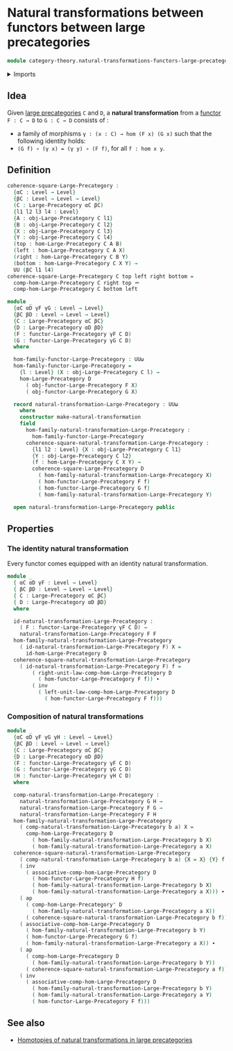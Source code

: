 # Natural transformations between functors between large precategories

```agda
module category-theory.natural-transformations-functors-large-precategories where
```

<details><summary>Imports</summary>

```agda
open import category-theory.functors-large-precategories
open import category-theory.large-precategories

open import foundation.action-on-identifications-functions
open import foundation.identity-types
open import foundation.universe-levels
```

</details>

## Idea

Given [large precategories](category-theory.large-precategories.md) `C` and `D`,
a **natural transformation** from a
[functor](category-theory.functors-large-precategories.md) `F : C → D` to
`G : C → D` consists of :

- a family of morphisms `γ : (x : C) → hom (F x) (G x)` such that the following
  identity holds:
- `(G f) ∘ (γ x) = (γ y) ∘ (F f)`, for all `f : hom x y`.

## Definition

```agda
coherence-square-Large-Precategory :
  {αC : Level → Level}
  {βC : Level → Level → Level}
  (C : Large-Precategory αC βC)
  {l1 l2 l3 l4 : Level}
  {A : obj-Large-Precategory C l1}
  {B : obj-Large-Precategory C l2}
  {X : obj-Large-Precategory C l3}
  {Y : obj-Large-Precategory C l4}
  (top : hom-Large-Precategory C A B)
  (left : hom-Large-Precategory C A X)
  (right : hom-Large-Precategory C B Y)
  (bottom : hom-Large-Precategory C X Y) →
  UU (βC l1 l4)
coherence-square-Large-Precategory C top left right bottom =
  comp-hom-Large-Precategory C right top ＝
  comp-hom-Large-Precategory C bottom left

module _
  {αC αD γF γG : Level → Level}
  {βC βD : Level → Level → Level}
  {C : Large-Precategory αC βC}
  {D : Large-Precategory αD βD}
  (F : functor-Large-Precategory γF C D)
  (G : functor-Large-Precategory γG C D)
  where

  hom-family-functor-Large-Precategory : UUω
  hom-family-functor-Large-Precategory =
    {l : Level} (X : obj-Large-Precategory C l) →
    hom-Large-Precategory D
      ( obj-functor-Large-Precategory F X)
      ( obj-functor-Large-Precategory G X)

  record natural-transformation-Large-Precategory : UUω
    where
    constructor make-natural-transformation
    field
      hom-family-natural-transformation-Large-Precategory :
        hom-family-functor-Large-Precategory
      coherence-square-natural-transformation-Large-Precategory :
        {l1 l2 : Level} {X : obj-Large-Precategory C l1}
        {Y : obj-Large-Precategory C l2}
        (f : hom-Large-Precategory C X Y) →
        coherence-square-Large-Precategory D
          ( hom-family-natural-transformation-Large-Precategory X)
          ( hom-functor-Large-Precategory F f)
          ( hom-functor-Large-Precategory G f)
          ( hom-family-natural-transformation-Large-Precategory Y)

  open natural-transformation-Large-Precategory public
```

## Properties

### The identity natural transformation

Every functor comes equipped with an identity natural transformation.

```agda
module _
  { αC αD γF : Level → Level}
  { βC βD : Level → Level → Level}
  { C : Large-Precategory αC βC}
  { D : Large-Precategory αD βD}
  where

  id-natural-transformation-Large-Precategory :
    ( F : functor-Large-Precategory γF C D) →
    natural-transformation-Large-Precategory F F
  hom-family-natural-transformation-Large-Precategory
    ( id-natural-transformation-Large-Precategory F) X =
      id-hom-Large-Precategory D
  coherence-square-natural-transformation-Large-Precategory
    ( id-natural-transformation-Large-Precategory F) f =
        ( right-unit-law-comp-hom-Large-Precategory D
          ( hom-functor-Large-Precategory F f)) ∙
        ( inv
          ( left-unit-law-comp-hom-Large-Precategory D
            ( hom-functor-Large-Precategory F f)))
```

### Composition of natural transformations

```agda
module _
  {αC αD γF γG γH : Level → Level}
  {βC βD : Level → Level → Level}
  {C : Large-Precategory αC βC}
  {D : Large-Precategory αD βD}
  (F : functor-Large-Precategory γF C D)
  (G : functor-Large-Precategory γG C D)
  (H : functor-Large-Precategory γH C D)
  where

  comp-natural-transformation-Large-Precategory :
    natural-transformation-Large-Precategory G H →
    natural-transformation-Large-Precategory F G →
    natural-transformation-Large-Precategory F H
  hom-family-natural-transformation-Large-Precategory
    ( comp-natural-transformation-Large-Precategory b a) X =
      comp-hom-Large-Precategory D
        ( hom-family-natural-transformation-Large-Precategory b X)
        ( hom-family-natural-transformation-Large-Precategory a X)
  coherence-square-natural-transformation-Large-Precategory
    ( comp-natural-transformation-Large-Precategory b a) {X = X} {Y} f =
    ( inv
      ( associative-comp-hom-Large-Precategory D
        ( hom-functor-Large-Precategory H f)
        ( hom-family-natural-transformation-Large-Precategory b X)
        ( hom-family-natural-transformation-Large-Precategory a X))) ∙
    ( ap
      ( comp-hom-Large-Precategory' D
        ( hom-family-natural-transformation-Large-Precategory a X))
      ( coherence-square-natural-transformation-Large-Precategory b f)) ∙
    ( associative-comp-hom-Large-Precategory D
      ( hom-family-natural-transformation-Large-Precategory b Y)
      ( hom-functor-Large-Precategory G f)
      ( hom-family-natural-transformation-Large-Precategory a X)) ∙
    ( ap
      ( comp-hom-Large-Precategory D
        ( hom-family-natural-transformation-Large-Precategory b Y))
      ( coherence-square-natural-transformation-Large-Precategory a f)) ∙
    ( inv
      ( associative-comp-hom-Large-Precategory D
        ( hom-family-natural-transformation-Large-Precategory b Y)
        ( hom-family-natural-transformation-Large-Precategory a Y)
        ( hom-functor-Large-Precategory F f)))
```

## See also

- [Homotopies of natural transformations in large precategories](category-theory.homotopies-natural-transformations-large-precategories.md)
